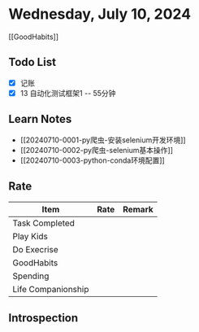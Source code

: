 # Wednesday, July 10, 2024

[[GoodHabits]]

## Todo List

- [x] 记账
- [x] 13 自动化测试框架1 -- 55分钟

## Learn Notes

- [[20240710-0001-py爬虫-安装selenium开发环境]]
- [[20240710-0002-py爬虫-selenium基本操作]]
- [[20240710-0003-python-conda环境配置]]

## Rate

| Item               | Rate | Remark |
| ------------------ | ---- | ------ |
| Task Completed     |      |        |
| Play Kids          |      |        |
| Do Execrise        |      |        |
| GoodHabits         |      |        |
| Spending           |      |        |
| Life Companionship |      |        |

## Introspection
